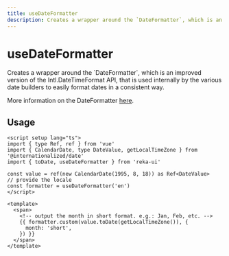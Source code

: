 ```yaml
---
title: useDateFormatter
description: Creates a wrapper around the `DateFormatter`, which is an improved version of the Intl.DateTimeFormat API, that is used internally by the various date builders to easily format dates in a consistent way.
---
```


# useDateFormatter

<Description>
Creates a wrapper around the `DateFormatter`, which is an improved version of the Intl.DateTimeFormat API, that is used internally by the various date builders to easily format dates in a consistent way.
</Description>

More information on the DateFormatter [here](https://react-spectrum.adobe.com/internationalized/date/DateFormatter.html).

## Usage

```vue
<script setup lang="ts">
import { type Ref, ref } from 'vue'
import { CalendarDate, type DateValue, getLocalTimeZone } from '@internationalized/date'
import { toDate, useDateFormatter } from 'reka-ui'

const value = ref(new CalendarDate(1995, 8, 18)) as Ref<DateValue>
// provide the locale
const formatter = useDateFormatter('en')
</script>

<template>
  <span>
    <!-- output the month in short format. e.g.: Jan, Feb, etc. -->
    {{ formatter.custom(value.toDate(getLocalTimeZone()), {
      month: 'short',
    }) }}
  </span>
</template>
```

